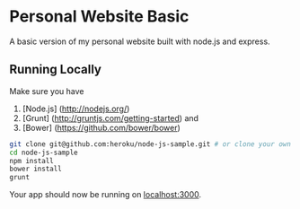 # Personal Website Basic

A basic version of my personal website built with node.js and express.

## Running Locally

Make sure you have
1. [Node.js] (http://nodejs.org/) 
2. [Grunt] (http://gruntjs.com/getting-started) and
3. [Bower] (https://github.com/bower/bower)


```sh
git clone git@github.com:heroku/node-js-sample.git # or clone your own fork
cd node-js-sample
npm install
bower install
grunt
```

Your app should now be running on [localhost:3000](http://localhost:3000/).
